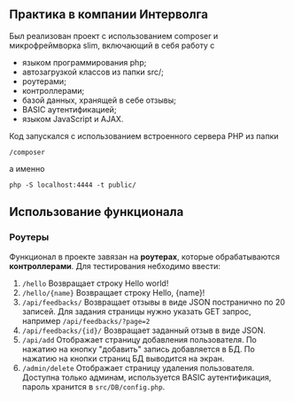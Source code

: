 ## Практика в компании Интерволга

Был реализован проект с использованием composer и микрофреймворка slim, включающий в себя работу с
* языком программирования php;
* автозагрузкой классов из папки src/;
* роутерами;
* контроллерами;
* базой данных, хранящей в себе отзывы;
* BASIC аутентификацией;
* языком JavaScript и AJAX.

Код запускался с использованием встроенного сервера PHP из папки
```
/composer
```
а именно 
```
php -S localhost:4444 -t public/
```

## Использование функционала
### Роутеры
Функционал в проекте завязан на __роутерах__, которые обрабатываются __контроллерами__. Для тестирования небходимо ввести:
1. ```/hello``` 
Возвращает строку Hello world!
2. ```/hello/{name}``` 
Возвращает строку Hello, {name}!
3. ```/api/feedbacks/```
Возвращает отзывы в виде JSON постранично по 20 записей. Для задания страницы нужно указать GET запрос, например ```/api/feedbacks/?page=2```
4. ```/api/feedbacks/{id}/```
Возвращает заданный отзыв в виде JSON.
5. ```/api/add```
Отображает страницу добавления пользователя. По нажатию на кнопку "добавить" запись добавляется в БД. По нажатию на кнопки страниц БД выводится на экран.
6. ```/admin/delete```
Отображает страницу удаления пользователя. Доступна только админам, используется BASIC аутентификация, пароль хранится в ```src/DB/config.php```.

#### 

